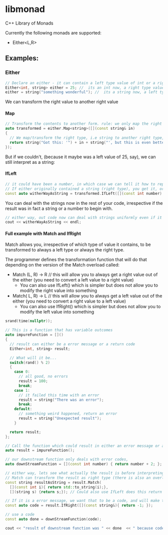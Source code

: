 # libmonad
C++ Library of Monads

Currently the following monads are supported:
- Either<L,R>

## Examples:

### Either

```cpp
// Declare an either - it can contain a left type value of int or a right type value of string
Either<int, string> either = 25; //  its an int now, a right type value
either = string("something wonderful"); //  its a string now, a left type value
```
We can transform the right value to another right value

#### Map

```cpp
// Transform the contents to another form. rule: we only map the right type value if the either contains it...
auto transformed = either.Map<string>([](const string& in)
{
  // We map/transform the right type, i.e string to another right type, i.e a nother string
  return string("Got this: '") + in + string("', but this is even better!");
});
```
But if we couldn't, (because it maybe was a left value of 25, say), we can still interpret as a string:

#### IfLeft 
```cpp
// it could have been a number, in which case we can tell it how to represent that number as a right-value (or string type)
// If either originally contained a string (right type), you get it, or you get new string if it was a left-type (int).
const auto witherWayAsString = transformed.IfLeft([](const int number) { return string("Could not transform correctly as it was a number:  ") + to_string(number) ;});

```
You can deal with the strings now in the rest of your code, irrespective if the result was in fact a string or a number to begin with.

```cpp
// either way, out code now can deal with strings uniformly even if it was a number
cout << witherWayAsString << endl;
```
#### Full example with Match and IfRight

Match allows you, irrespective of which type of value it contains, to be transformed to always a left type or always the right type.

The programmer defines the transformation function that will do that depending on the version of the Match overload called:

- Match (L, R) -> R // this will allow you to always get a right value out of the either (you need to convert a left value to a right value)
  - You can also use IfLeft() which is simpler but does not allow you to modify the right value into something  
- Match( L, R) -> L // this will allow you to always get a left value out of the either (you need to convert a right value to a left value)
  - You can also use IfRight() which is simpler but does not allow you to modify the left value into something  
```cpp
srand(time(nullptr));

// This is a function that has variable outcomes
auto impureFunction = []()
{
  // result can either be a error message or a return code
  Either<int, string> result;

  // What will it be...
  switch(rand() % 2)
  {
    case 0:
      // all good, no errors
      result = 100;
      break;
    case 1:
      // it failed this time with an error
      result = string("There was an error");
      break;
    default:
      // something weird happened, return an error
      result = string("Unexpected result");
    }

  return result;
};

// Call the function which could result in either an error message or a return code
auto result = impureFunction();

// our downstream function only deals with error codes,
auto downStreamFunction = [](const int number) { return number + 2; };

// either way, lets see what actually the result is before interpreting it as a code
// Match can transform the result as right type (there is also an overload to turn it into a left type)
const string resultAsString = result.Match(
  [](const int i){ return std::to_string(i);},  
  [](string s) {return s;}); // Could also use IfLeft does this return line implicitly

// If it is a error message, we want that to be a code, and will make that a code of -1
const auto code = result.IfRight([](const string&){ return -1; });		

// use a code
const auto done = downStreamFunction(code);

cout << "result of downstream function was " << done  << " because code was " << code << " because result result was " << resultAsString << endl;
```
